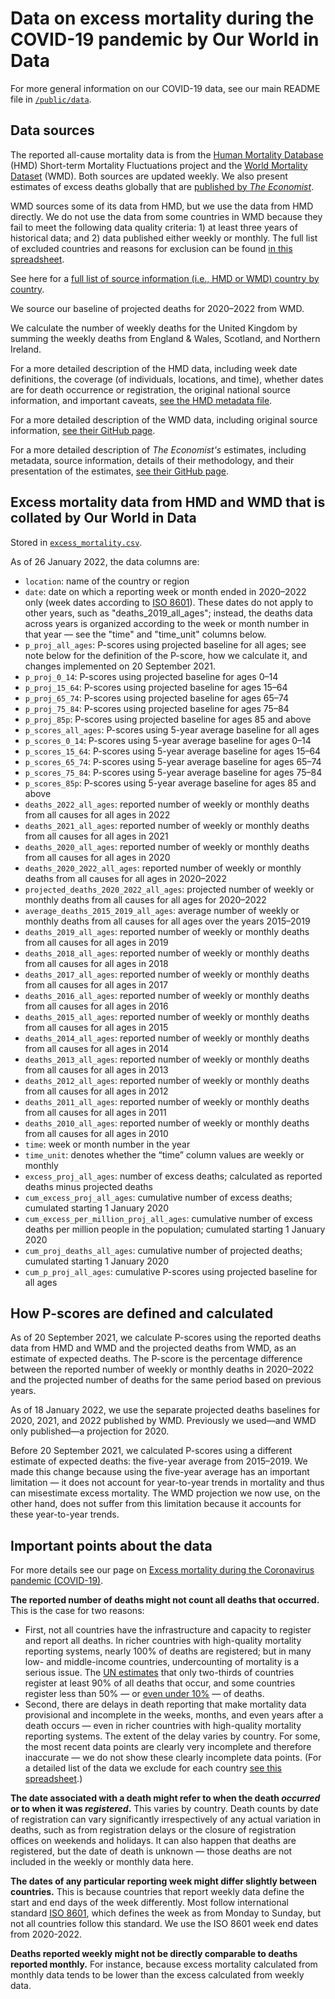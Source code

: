 # Data on excess mortality during the COVID-19 pandemic by Our World in Data

For more general information on our COVID-19 data, see our main README file in [`/public/data`](https://github.com/owid/covid-19-data/tree/master/public/data).

## Data sources

The reported all-cause mortality data is from the [Human Mortality Database](https://www.mortality.org/) (HMD) Short-term Mortality Fluctuations project and the [World Mortality Dataset](https://github.com/akarlinsky/world_mortality) (WMD). Both sources are updated weekly. We also present estimates of excess deaths globally that are [published by _The Economist_](https://github.com/TheEconomist/covid-19-the-economist-global-excess-deaths-model).

WMD sources some of its data from HMD, but we use the data from HMD directly. We do not use the data from some countries in WMD because they fail to meet the following data quality criteria: 1) at least three years of historical data; and 2) data published either weekly or monthly. The full list of excluded countries and reasons for exclusion can be found [in this spreadsheet](https://docs.google.com/spreadsheets/d/1JPMtzsx-smO3_K4ReK_HMeuVLEzVZ71qHghSuAfG788/edit?usp=sharing).

See here for a [full list of source information (i.e., HMD or WMD) country by country](https://ourworldindata.org/excess-mortality-covid#source-information-country-by-country).

We source our baseline of projected deaths for 2020–2022 from WMD.

We calculate the number of weekly deaths for the United Kingdom by summing the weekly deaths from England & Wales, Scotland, and Northern Ireland.

For a more detailed description of the HMD data, including week date definitions, the coverage (of individuals, locations, and time), whether dates are for death occurrence or registration, the original national source information, and important caveats, [see the HMD metadata file](https://www.mortality.org/Public/STMF_DOC/STMFmetadata.pdf).

For a more detailed description of the WMD data, including original source information, [see their GitHub page](https://github.com/akarlinsky/world_mortality).

For a more detailed description of _The Economist's_ estimates, including metadata, source information, details of their methodology, and their presentation of the estimates, [see their GitHub page](https://github.com/TheEconomist/covid-19-the-economist-global-excess-deaths-model).

## Excess mortality data from HMD and WMD that is collated by Our World in Data

Stored in [`excess_mortality.csv`](https://github.com/owid/covid-19-data/blob/master/public/data/excess_mortality/excess_mortality.csv).

As of 26 January 2022, the data columns are:

- `location`: name of the country or region
- `date`: date on which a reporting week or month ended in 2020–2022 only (week dates according to [ISO 8601](https://en.wikipedia.org/wiki/ISO_week_date)). These dates do not apply to other years, such as "deaths_2019_all_ages"; instead, the deaths data across years is organized according to the week or month number in that year — see the "time" and "time_unit" columns below.
- `p_proj_all_ages`: P-scores using projected baseline for all ages; see note below for the definition of the P-score, how we calculate it, and changes implemented on 20 September 2021.
- `p_proj_0_14`: P-scores using projected baseline for ages 0–14
- `p_proj_15_64`: P-scores using projected baseline for ages 15–64
- `p_proj_65_74`: P-scores using projected baseline for ages 65–74
- `p_proj_75_84`: P-scores using projected baseline for ages 75–84
- `p_proj_85p`: P-scores using projected baseline for ages 85 and above
- `p_scores_all_ages`: P-scores using 5-year average baseline for all ages
- `p_scores_0_14`: P-scores using 5-year average baseline for ages 0–14
- `p_scores_15_64`: P-scores using 5-year average baseline for ages 15–64
- `p_scores_65_74`: P-scores using 5-year average baseline for ages 65–74
- `p_scores_75_84`: P-scores using 5-year average baseline for ages 75–84
- `p_scores_85p`: P-scores using 5-year average baseline for ages 85 and above
- `deaths_2022_all_ages`: reported number of weekly or monthly deaths from all causes for all ages in 2022
- `deaths_2021_all_ages`: reported number of weekly or monthly deaths from all causes for all ages in 2021
- `deaths_2020_all_ages`: reported number of weekly or monthly deaths from all causes for all ages in 2020
- `deaths_2020_2022_all_ages`: reported number of weekly or monthly deaths from all causes for all ages in 2020–2022
- `projected_deaths_2020_2022_all_ages`: projected number of weekly or monthly deaths from all causes for all ages for 2020–2022
- `average_deaths_2015_2019_all_ages`: average number of weekly or monthly deaths from all causes for all ages over the years 2015–2019
- `deaths_2019_all_ages`: reported number of weekly or monthly deaths from all causes for all ages in 2019
- `deaths_2018_all_ages`: reported number of weekly or monthly deaths from all causes for all ages in 2018
- `deaths_2017_all_ages`: reported number of weekly or monthly deaths from all causes for all ages in 2017
- `deaths_2016_all_ages`: reported number of weekly or monthly deaths from all causes for all ages in 2016
- `deaths_2015_all_ages`: reported number of weekly or monthly deaths from all causes for all ages in 2015
- `deaths_2014_all_ages`: reported number of weekly or monthly deaths from all causes for all ages in 2014
- `deaths_2013_all_ages`: reported number of weekly or monthly deaths from all causes for all ages in 2013
- `deaths_2012_all_ages`: reported number of weekly or monthly deaths from all causes for all ages in 2012
- `deaths_2011_all_ages`: reported number of weekly or monthly deaths from all causes for all ages in 2011
- `deaths_2010_all_ages`: reported number of weekly or monthly deaths from all causes for all ages in 2010
- `time`: week or month number in the year
- `time_unit`: denotes whether the “time” column values are weekly or monthly
- `excess_proj_all_ages`: number of excess deaths; calculated as reported deaths minus projected deaths
- `cum_excess_proj_all_ages`: cumulative number of excess deaths; cumulated starting 1 January 2020
- `cum_excess_per_million_proj_all_ages`: cumulative number of excess deaths per million people in the population; cumulated starting 1 January 2020
- `cum_proj_deaths_all_ages`: cumulative number of projected deaths; cumulated starting 1 January 2020
- `cum_p_proj_all_ages`: cumulative P-scores using projected baseline for all ages

## How P-scores are defined and calculated

As of 20 September 2021, we calculate P-scores using the reported deaths data from HMD and WMD and the projected deaths from WMD, as an estimate of expected deaths. The P-score is the percentage difference between the reported number of weekly or monthly deaths in 2020–2022 and the projected number of deaths for the same period based on previous years.

As of 18 January 2022, we use the separate projected deaths baselines for 2020, 2021, and 2022 published by WMD. Previously we used—and WMD only published—a projection for 2020.

Before 20 September 2021, we calculated P-scores using a different estimate of expected deaths: the five-year average from 2015–2019. We made this change because using the five-year average has an important limitation — it does not account for year-to-year trends in mortality and thus can misestimate excess mortality. The WMD projection we now use, on the other hand, does not suffer from this limitation because it accounts for these year-to-year trends.

## Important points about the data

For more details see our page on [Excess mortality during the Coronavirus pandemic (COVID-19)](https://ourworldindata.org/excess-mortality-covid).

**The reported number of deaths might not count all deaths that occurred.** This is the case for two reasons:

- First, not all countries have the infrastructure and capacity to register and report all deaths. In richer countries with high-quality mortality reporting systems, nearly 100% of deaths are registered; but in many low- and middle-income countries, undercounting of mortality is a serious issue. The [UN estimates](https://unstats.un.org/unsd/demographic-social/crvs/#coverage) that only two-thirds of countries register at least 90% of all deaths that occur, and some countries register less than 50% — or [even under 10%](https://www.bbc.com/news/world-africa-55674139) — of deaths.
- Second, there are delays in death reporting that make mortality data provisional and incomplete in the weeks, months, and even years after a death occurs — even in richer countries with high-quality mortality reporting systems. The extent of the delay varies by country. For some, the most recent data points are clearly very incomplete and therefore inaccurate — we do not show these clearly incomplete data points. (For a detailed list of the data we exclude for each country [see this spreadsheet](https://docs.google.com/spreadsheets/d/1Z_mnVOvI9GVLiJRG1_3ond-Vs1GTseHVv1w-pF2o6Bs/edit?usp=sharing).)

**The date associated with a death might refer to when the death _occurred_ or to when it was _registered_.** This varies by country. Death counts by date of registration can vary significantly irrespectively of any actual variation in deaths, such as from registration delays or the closure of registration offices on weekends and holidays. It can also happen that deaths are registered, but the date of death is unknown — those deaths are not included in the weekly or monthly data here.

**The dates of any particular reporting week might differ slightly between countries.** This is because countries that report weekly data define the start and end days of the week differently. Most follow international standard [ISO 8601](https://en.wikipedia.org/wiki/ISO_week_date), which defines the week as from Monday to Sunday, but not all countries follow this standard. We use the ISO 8601 week end dates from 2020-2022.

**Deaths reported weekly might not be directly comparable to deaths reported monthly.** For instance, because excess mortality calculated from monthly data tends to be lower than the excess calculated from weekly data.
